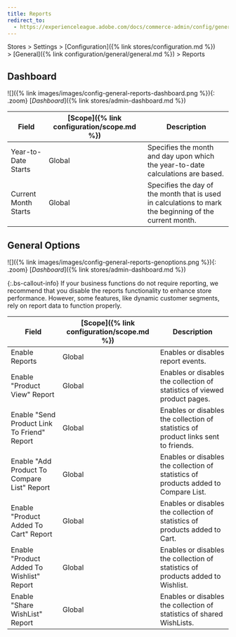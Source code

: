 ```yaml
---
title: Reports
redirect_to:
  - https://experienceleague.adobe.com/docs/commerce-admin/config/general/reports.html
---
```


Stores > Settings > [Configuration]({% link stores/configuration.md %}) > [General]({% link configuration/general/general.md %}) > Reports

## Dashboard

![]({% link images/images/config-general-reports-dashboard.png %}){: .zoom}
[_Dashboard_]({% link stores/admin-dashboard.md %})

|Field|[Scope]({% link configuration/scope.md %})|Description|
|--- |--- |--- |
|Year-to-Date Starts|Global|Specifies the month and day upon which the year-to-date calculations are based.|
|Current Month Starts|Global|Specifies the day of the month that is used in calculations to mark the beginning of the current month.|

## General Options

![]({% link images/images/config-general-reports-genoptions.png %}){: .zoom}
[_Dashboard_]({% link stores/admin-dashboard.md %})

{:.bs-callout-info}
If your business functions do not require reporting, we recommend that you disable the reports functionality to enhance store performance. However, some features, like dynamic customer segments, rely on report data to function properly.

|Field|[Scope]({% link configuration/scope.md %})|Description|
|--- |--- |--- |
|Enable Reports|Global|Enables or disables report events.|
|Enable "Product View" Report|Global|Enables or disables the collection of statistics of viewed product pages.|
|Enable "Send Product Link To Friend" Report|Global|Enables or disables the collection of statistics of product links sent to friends.|
|Enable "Add Product To Compare List" Report|Global|Enables or disables the collection of statistics of products added to Compare List.|
|Enable "Product Added To Cart" Report|Global|Enables or disables the collection of statistics of products added to Cart.|
|Enable "Product Added To Wishlist" Report|Global|Enables or disables the collection of statistics of products added to Wishlist.|
|Enable "Share WishList" Report|Global|Enables or disables the collection of statistics of shared WishLists.|
